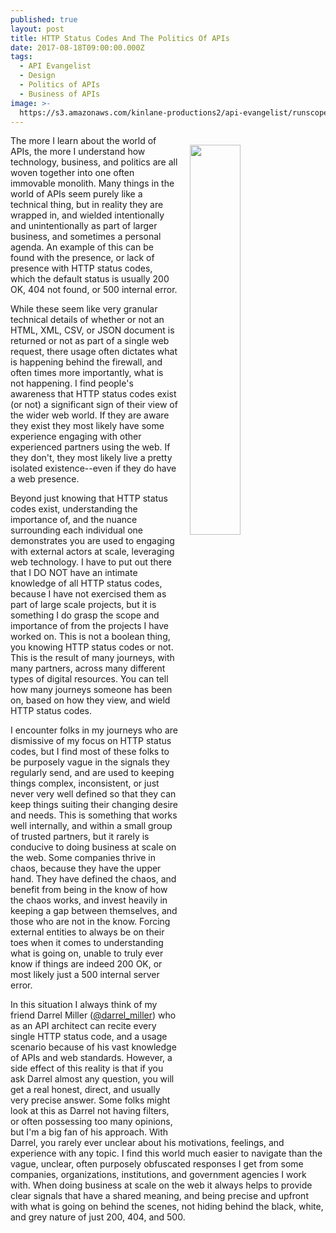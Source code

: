 ```yaml
---
published: true
layout: post
title: HTTP Status Codes And The Politics Of APIs
date: 2017-08-18T09:00:00.000Z
tags:
  - API Evangelist
  - Design
  - Politics of APIs
  - Business of APIs
image: >-
  https://s3.amazonaws.com/kinlane-productions2/api-evangelist/runscope/runscope-200-ok.jpeg
---
```

<p><img src="https://s3.amazonaws.com/kinlane-productions2/api-evangelist/runscope/runscope-200-ok.jpeg" align="right" width="40%" style="padding: 15px;" /></p>The more I learn about the world of APIs, the more I understand how technology, business, and politics are all woven together into one often immovable monolith. Many things in the world of APIs seem purely like a technical thing, but in reality they are wrapped in, and wielded intentionally and unintentionally as part of larger business, and sometimes a personal agenda. An example of this can be found with the presence, or lack of presence with HTTP status codes, which the default status is usually 200 OK, 404 not found, or 500 internal error.

While these seem like very granular technical details of whether or not an HTML, XML, CSV, or JSON document is returned or not as part of a single web request, there usage often dictates what is happening behind the firewall, and often times more importantly, what is not happening. I find people's awareness that HTTP status codes exist (or not) a significant sign of their view of the wider web world. If they are aware they exist they most likely have some experience engaging with other experienced partners using the web. If they don't, they most likely live a pretty isolated existence--even if they do have a web presence.

Beyond just knowing that HTTP status codes exist, understanding the importance of, and the nuance surrounding each individual one demonstrates you are used to engaging with external actors at scale, leveraging web technology. I have to put out there that I DO NOT have an intimate knowledge of all HTTP status codes, because I have not exercised them as part of large scale projects, but it is something I do grasp the scope and importance of from the projects I have worked on. This is not a boolean thing, you knowing HTTP status codes or not. This is the result of many journeys, with many partners, across many different types of digital resources. You can tell how many journeys someone has been on, based on how they view, and wield HTTP status codes.

I encounter folks in my journeys who are dismissive of my focus on HTTP status codes, but I find most of these folks to be purposely vague in the signals they regularly send, and are used to keeping things complex, inconsistent, or just never very well defined so that they can keep things suiting their changing desire and needs. This is something that works well internally, and within a small group of trusted partners, but it rarely is conducive to doing business at scale on the web. Some companies thrive in chaos, because they have the upper hand. They have defined the chaos, and benefit from being in the know of how the chaos works, and invest heavily in keeping a gap between themselves, and those who are not in the know. Forcing external entities to always be on their toes when it comes to understanding what is going on, unable to truly ever know if things are indeed 200 OK, or most likely just a 500 internal server error.

In this situation I always think of my friend Darrel Miller ([@darrel_miller](https://twitter.com/darrel_miller)) who as an API architect can recite every single HTTP status code, and a usage scenario because of his vast knowledge of APIs and web standards. However, a side effect of this reality is that if you ask Darrel almost any question, you will get a real honest, direct, and usually very precise answer. Some folks might look at this as Darrel not having filters, or often possessing too many opinions, but I'm a big fan of his approach. With Darrel, you rarely ever unclear about his motivations, feelings, and experience with any topic. I find this world much easier to navigate than the vague, unclear, often purposely obfuscated responses I get from some companies, organizations, institutions, and government agencies I work with. When doing business at scale on the web it always helps to provide clear signals that have a shared meaning, and being precise and upfront with what is going on behind the scenes, not hiding behind the black, white, and grey nature of just 200, 404, and 500.
